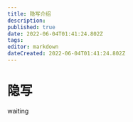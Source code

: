 ```yaml
---
title: 隐写介绍
description: 
published: true
date: 2022-06-04T01:41:24.802Z
tags: 
editor: markdown
dateCreated: 2022-06-04T01:41:24.802Z
---
```


# 隐写
waiting